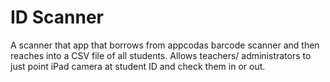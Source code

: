 # ID Scanner

A scanner that app that borrows from appcodas barcode scanner and then reaches into a CSV file of all students. Allows teachers/ administrators to just point iPad camera at student ID and check them in or out.
